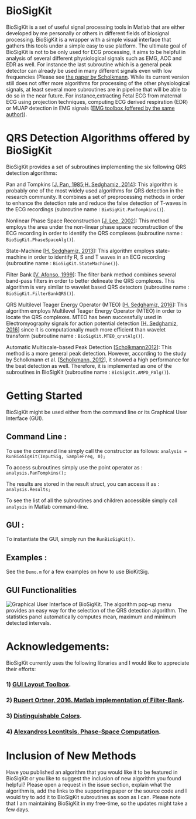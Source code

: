 # BioSigKit
BioSigKit is a set of useful signal processing tools in Matlab that are either developed by me personally or others in different fields of biosignal processing. BioSigKit is a wrapper with a simple visual interface that gathers this tools under a simple easy to use platform. The ultimate goal of BioSigKit is not to be only used for ECG processing, it aims to be helpful in analysis of several different physiological signals such as EMG, ACC and EDR as well. For instance the last subroutine which is a general peak detector can already be used in many different signals even with low frequencies (Please see [the paper by Scholkmann](http://www.mdpi.com/1999-4893/5/4/588). While its current version still does not offer more algorithms for processing of the other physiological signals, at least several more subroutines are in pipeline that will be able to do so in the near future. For instance,extracting Fetal ECG from maternal ECG using projection techniques, computing ECG derived respiration (EDR) or MUAP detection in EMG signals ([EMG toolbox (offered by the same author)](https://www.mathworks.com/matlabcentral/fileexchange/59344-toolbox-for-unsupervised-classification-of-muaps-and-action-potentials-in-emg)). 

# QRS Detection Algorithms offered by BioSigKit
BioSigKit provides a set of subroutines implementing the six following QRS detection algorithms:

Pan and Tompkins [[J. Pan, 1985](http://www.robots.ox.ac.uk/~gari/teaching/cdt/A3/readings/ECG/Pan+Tompkins.pdf);[H. Sedghamiz, 2014](https://www.researchgate.net/publication/313673153_Matlab_Implementation_of_Pan_Tompkins_ECG_QRS_detector)]: This algorithm is probably one of the most widely used algorithms for QRS detection in the research community. It combines a set of preprocessing methods in order to enhance the detection rate and reduce the false detection of T-waves in the ECG recordings (subroutine name : ```BioSigKit.PanTompkins()```).

Nonlinear Phase Space Reconstruction [[J. Lee, 2002](https://link.springer.com/article/10.1114/1.1523030)]: This method employs the area under the non-linear phase space reconstruction of the ECG recording in order to identify the QRS complexes (subroutine name : ```BioSigKit.PhaseSpaceAlg()```).

State-Machine [[H. Sedghamiz, 2013](https://www.researchgate.net/publication/316960619_Matlab_Implementation_of_a_simple_real_time_Q_R_S_and_T_wave_detector)]: This algorithm employs state-machine in order to identify R, S and T waves in an ECG recording (subroutine name : ```BioSigKit.StateMachine()```).

Filter Bank [[V. Afonso, 1999](http://ieeexplore.ieee.org/document/740882/)]: The filter bank method combines several band-pass filters in order to better delineate the QRS complexes. This algorithm is very similar to wavelet based QRS detectors (subroutine name : ```BioSigKit.FilterBankQRS()```).

QRS Multilevel Teager Energy Operator (MTEO) [[H. Sedghamiz, 2016](http://ieeexplore.ieee.org/document/7391510/)]: This algorithm employs Multilevel Teager Energy Operator (MTEO) in order to locate the QRS complexes. MTEO has been successfully used in Electromyography signals for action potential detection [[H. Sedghamiz, 2016](http://ieeexplore.ieee.org/document/7391510/)] since it is computationally much more efficient than wavelet transform (subroutine name : ```BioSigKit.MTEO_qrstAlg()```).

Automatic Multiscale-based Peak Detection [[Scholkmann2012](http://www.mdpi.com/1999-4893/5/4/588)]: This method is a more general peak detection. However, according to the study by Scholkmann et al. [[Scholkmann, 2012](http://www.mdpi.com/1999-4893/5/4/588)], it showed a high performance for the beat detection as well. Therefore, it is implemented as one of the subroutines in BioSigKit (subroutine name : ```BioSigKit.AMPD_PAlg()```).

# Getting Started
BioSigKit might be used either from the command line or its Graphical User Interface (GUI).
## Command Line : 

To use the command line simply call the constructor as follows:
```analysis = RunBioSigKit(InputSig, SampleFreq, 0);```

To access subroutines simply use the point operator as :
```analysis.PanTompkins();```

The results are stored in the result struct, you can access it as :
```analysis.Results;```

To see the list of all the subroutines and children accessible simply call ```analysis``` in Matlab command-line.

## GUI : 
To instantiate the GUI, simply run the ```RunBioSigKit()```.

## Examples :
See the ```Demo.m``` for a few examples on how to use BioKitSig.

## GUI Functionalities
![Graphical User Interface of BioSigKit. The algorithm pop-up menu provides an easy way for the selection of the QRS detection algorithm. The statistics panel automatically computes mean, maximum and minimum detected intervals.](paper/fig1.png)

# Acknowledgements:
BioSigKit currently uses the following libraries and I would like to appreciate their efforts:
### 1) [GUI Layout Toolbox](https://www.mathworks.com/matlabcentral/fileexchange/47982-gui-layout-toolbox).
### 2) [Rupert Ortner, 2016. Matlab implementation of Filter-Bank](https://searchcode.com/codesearch/view/13912596/).
### 3) [Distinguishable Colors](https://www.mathworks.com/matlabcentral/fileexchange/29702-generate-maximally-perceptually-distinct-colors).
### 4) [Alexandros Leontitsis. Phase-Space Computation]( http://www.geocities.com/CapeCanaveral/Lab/1421).

# Inclusion of New Methods
Have you published an algorithm that you would like it to be featured in BioSigKit or you like to suggest the inclusion of new algorithm you found helpful? Please open a request in the issue section, explain what the algorithm is, add the links to the supporting paper or the source code and I would try to add it to BioSigKit subroutines as soon as I can. Please note that I am maintaining BioSigKit in my free-time, so the updates might take a few days.

